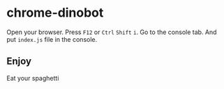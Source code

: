 # chrome-dinobot
Open your browser.
Press ``F12`` or ``Ctrl`` ``Shift`` ``i``.
Go to the console tab.
And put ``index.js`` file in the console.


## Enjoy
Eat your spaghetti
